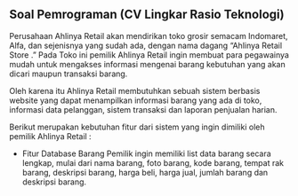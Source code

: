 ## Soal Pemrograman (CV Lingkar Rasio Teknologi)

Perusahaan Ahlinya Retail akan mendirikan toko grosir semacam Indomaret, Alfa, dan sejenisnya yang sudah ada, dengan nama dagang “Ahlinya Retail Store .” Pada Toko ini pemilik Ahlinya Retail ingin membuat para pegawainya mudah untuk mengakses informasi mengenai barang kebutuhan yang akan dicari maupun transaksi barang.

Oleh karena itu Ahlinya Retail membutuhkan sebuah sistem berbasis website yang dapat menampilkan informasi barang yang ada di toko, informasi data pelanggan, sistem transaksi dan laporan penjualan harian.

Berikut merupakan kebutuhan fitur dari sistem yang ingin dimiliki oleh pemilik Ahlinya Retail : 

- Fitur Database Barang
Pemilik ingin memiliki list data barang secara lengkap, mulai dari nama barang, foto barang, kode barang, tempat rak barang, deskripsi barang, harga beli, harga jual, jumlah barang dan deskripsi barang.